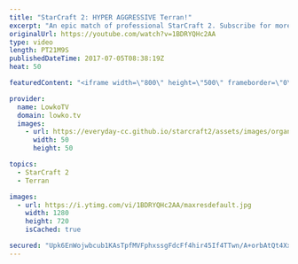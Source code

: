 ```yaml
---
title: "StarCraft 2: HYPER AGGRESSIVE Terran!"
excerpt: "An epic match of professional StarCraft 2. Subscribe for more videos: http://lowko.tv/youtube Epic Zerg vs Terran: https://goo.gl/GJuLSh  In this Protoss vs Terran we watch a hyper-aggressive Terran player face off against Neeb. Neeb is one of the best defensive Protoss players in the world but SpeCIaL's"
originalUrl: https://youtube.com/watch?v=1BDRYQHc2AA
type: video
length: PT21M9S
publishedDateTime: 2017-07-05T08:38:19Z
heat: 50

featuredContent: "<iframe width=\"800\" height=\"500\" frameborder=\"0\" src=\"https://www.youtube.com/embed/1BDRYQHc2AA\" allow=\"accelerometer; autoplay; encrypted-media; gyroscope; picture-in-picture\" allowfullscreen></iframe>"

provider:
  name: LowkoTV
  domain: lowko.tv
  images:
    - url: https://everyday-cc.github.io/starcraft2/assets/images/organizations/lowko.tv-50x50.jpg
      width: 50
      height: 50

topics:
  - StarCraft 2
  - Terran

images:
  - url: https://i.ytimg.com/vi/1BDRYQHc2AA/maxresdefault.jpg
    width: 1280
    height: 720
    isCached: true

secured: "Upk6EnWojwbcub1KAsTpfMVFphxssgFdcFf4hir45If4TTwn/A+orbAtQt4XxqOIYyh9LzjdbyCpkcX6nZAEXlUm3QTxgiqkeVHw1wmLoZyP+d++5ne644br7JvxBZ6xUgd5QlOgbeVkKjkqCIpD7q1frz6z4EXn+q/jAh26yUsL+buVLxf10rUIaqMASPR9eAq8itLk1YD+bSpjqKS1VXzMLzBx9uQDzKEc5xqYjsDa6O4H/m2WnnQTIqu0mS8b1/uJS0w59ak1upRARaAYthRxTaR2Byh933okaa4tuXC7sE3S/xwLvgw0+Sg7Sv3qhEPvuEzjm/OJxGDxN8/Yny6ygdQsRUk8Nj1QKhKdqi+A3oUUQ9FTQ+sj8bTCYO/I/alZ4kbIJrLQErRZ0Lr074awvSs+kqJtTyF5jzY3hHsCMNryc6+q5qU4xTszXPIr;4gr9U/LMYv8oC/m/EIfmYA=="
---
```


